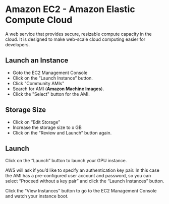 # Amazon EC2 - Amazon Elastic Compute Cloud

A web service that provides secure, resizable compute capacity in the cloud. It is designed to make web-scale cloud computing
easier for developers.

## Launch an Instance

- Goto the EC2 Management Console
- Click on the “Launch Instance” button.
- Click "Community AMIs"
- Search for AMI (**Amazon Machine Images**).
- Click the "Select" button for the AMI.

## Storage Size

- Click on “Edit Storage”
- Increase the storage size to x GB
- Click on the “Review and Launch” button again.

## Launch

Click on the “Launch” button to launch your GPU instance.

AWS will ask if you’d like to specify an authentication key pair. In this case the AMI has a pre-configured user account and password, so you can select “Proceed without a key pair” and click the “Launch Instances” button.

Click the “View Instances” button to go to the EC2 Management Console and watch your instance boot.
